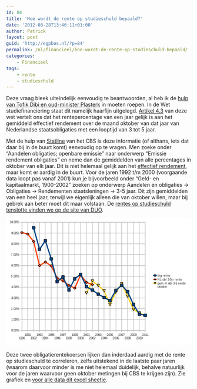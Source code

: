 ```yaml
---
id: 84
title: 'Hoe wordt de rente op studieschuld bepaald?'
date: '2012-08-28T13:46:11+01:00'
author: Patrick
layout: post
guid: 'http://egpbos.nl/?p=84'
permalink: /nl/financieel/hoe-wordt-de-rente-op-studieschuld-bepaald/
categories:
    - Financieel
tags:
    - rente
    - studieschuld
---
```


Deze vraag bleek uiteindelijk eenvoudig te beantwoorden, al heb ik de [hulp van Tofik Dibi en oud-minister Plasterk](http://www.nieuwsbank.nl/inp/2009/06/19/R365.htm "Goede vragen van Tofik Dibi (en goede antwoorden van het ministerie van OCW onder Plasterk)") in moeten roepen. In de Wet studiefinanciering staat dit namelijk haarfijn uitgelegd. [Artikel 4.3](http://mijnwetten.nl/wet-studiefinanciering-bes/artikel4.3 "Wet studiefinanciering, artikel 4.3. Vaststelling rentepercentage") van deze wet vertelt ons dat het rentepercentage van een jaar gelijk is aan het gemiddeld effectief rendement over de maand oktober van dat jaar van Nederlandse staatsobligaties met een looptijd van 3 tot 5 jaar.

Met de hulp van [Statline](http://statline.cbs.nl/ "Statline") van het CBS is deze informatie (of althans, iets dat daar bij in de buurt komt) eenvoudig op te vragen. Men zoeke onder “Aandelen obligaties; openbare emissie” naar onderwerp “Emissie rendement obligaties” en neme dan de gemiddelden van alle percentages in oktober van elk jaar. Dit is niet helemaal gelijk aan het [effectief rendement](http://nl.wikipedia.org/wiki/Staatsobligatie#Effectief_rendement "Effectief rendement op staatsobligaties, Wikipedia"), maar komt er aardig in de buurt. Voor de jaren 1992 t/m 2000 (voorgaande data loopt pas vanaf 2001) kun je bijvoorbeeld onder “Geld- en kapitaalmarkt, 1900-2002” zoeken op onderwerp Aandelen en obligaties -&gt; Obligaties -&gt; Rendementen staatsleningen -&gt; 3-5 jaar. Dit zijn gemiddelden van een heel jaar, terwijl we eigenlijk alleen die van oktober willen, maar bij gebrek aan beter moet dit maar volstaan. De [rentes op studieschuld tenslotte vinden we op de site van DUO](http://duo.nl/particulieren/studieschuld/rentepercentages_leningen_na_1_1_1992.asp "DUO, Rentepercentages van leningen ontvangen na 1-1-1992").

[![](/wp-content/uploads/2012/08/studieschuld-correlatie.png "studieschuld-correlatie")](wp-content/uploads/2012/08/studieschuld-correlatie.png)

Deze twee obligatierentekoersen lijken dan inderdaad aardig met de rente op studieschuld te correleren, zelfs uitstekend in de laatste paar jaren (waarom daarvoor minder is me niet helemaal duidelijk, behalve natuurlijk voor de jaren waarvoor geen oktober metingen bij CBS te krijgen zijn). Zie grafiek en [voor alle data dit excel sheetje](http://www.astro.rug.nl/~pbos/studieschuld-correlatie.xls "Excel sheet met data van studieschuld rentes en de correlerende obligatie rentes").
